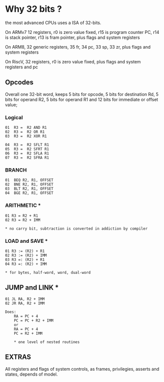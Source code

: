 # Why 32 bits ?

the most advanced CPUs uses a ISA of 32-bits.

On ARMv7 12 registers, r0 is zero value fixed, r15 is program counter PC, r14 is stack pointer, r13 is fram pointer, plus flags and system registers

On ARM8, 32 generic registers, 35 fr, 34 pc, 33 sp, 33 zr, plus flags and system registers

On RiscV, 32 registers, r0 is zero value fixed, plus flags and system registers and pc

## Opcodes
  
Overall one 32-bit word, keeps 5 bits for opcode, 5 bits for destination Rd, 5 bits for operand R2, 5 bits for operand R1
and 12 bits for immediate or offset value;

### Logical 

    01  R3 =  R2 AND R1
    02  R3 =  R2 OR R1 
    03  R3 =  R2 XOR R1
    
    04  R3 =  R2 SFLT R1
    05  R3 =  R2 SFRT R1
    06  R3 =  R2 SFLA R1
    07  R3 =  R2 SFRA R1
    
### BRANCH

    01  BEQ R2, R1, OFFSET
    02  BNE R2, R1, OFFSET
    03  BLT R2, R1, OFFSET
    04  BGE R2, R1, OFFSET

### ARITHMETIC *

    01 R3 = R2 + R1
    02 R3 = R2 + IMM
    
    * no carry bit, subtraction is converted in addiction by compiler
    
### LOAD and SAVE *

    01 R3 := (R2) + R1
    02 R3 := (R2) + IMM
    03 R3 =: (R2) + R1
    04 R3 =: (R2) + IMM

    * for bytes, half-word, word, dual-word

## JUMP and LINK *

    01 JL RA, R2 + IMM
    02 JR RA, R2 + IMM

    Does:
        RA = PC + 4
        PC = PC + R2 + IMM
        or
        RA = PC + 4
        PC = R2 + IMM

        * one level of nested routines

## EXTRAS

All registers and flags of system controls, as frames, privilegies, asserts and states, depends of model.

